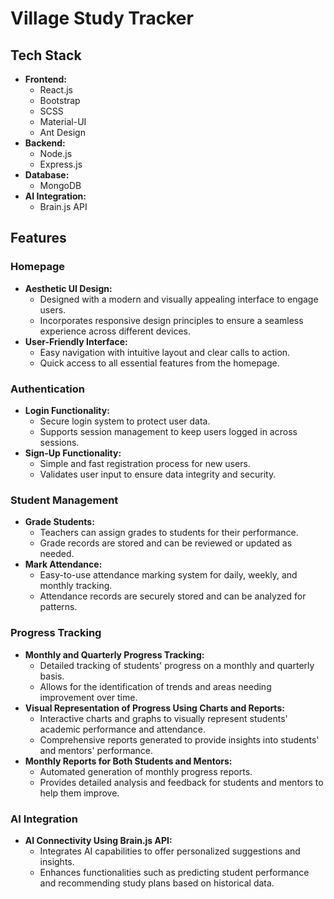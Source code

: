 # Village Study Tracker

## Tech Stack

- **Frontend:**
  - React.js
  - Bootstrap
  - SCSS
  - Material-UI
  - Ant Design
- **Backend:**
  - Node.js
  - Express.js
- **Database:**
  - MongoDB
- **AI Integration:**
  - Brain.js API

## Features

### Homepage
- **Aesthetic UI Design:**
  - Designed with a modern and visually appealing interface to engage users.
  - Incorporates responsive design principles to ensure a seamless experience across different devices.
- **User-Friendly Interface:**
  - Easy navigation with intuitive layout and clear calls to action.
  - Quick access to all essential features from the homepage.

### Authentication
- **Login Functionality:**
  - Secure login system to protect user data.
  - Supports session management to keep users logged in across sessions.
- **Sign-Up Functionality:**
  - Simple and fast registration process for new users.
  - Validates user input to ensure data integrity and security.

### Student Management
- **Grade Students:**
  - Teachers can assign grades to students for their performance.
  - Grade records are stored and can be reviewed or updated as needed.
- **Mark Attendance:**
  - Easy-to-use attendance marking system for daily, weekly, and monthly tracking.
  - Attendance records are securely stored and can be analyzed for patterns.

### Progress Tracking
- **Monthly and Quarterly Progress Tracking:**
  - Detailed tracking of students' progress on a monthly and quarterly basis.
  - Allows for the identification of trends and areas needing improvement over time.
- **Visual Representation of Progress Using Charts and Reports:**
  - Interactive charts and graphs to visually represent students' academic performance and attendance.
  - Comprehensive reports generated to provide insights into students' and mentors' performance.
- **Monthly Reports for Both Students and Mentors:**
  - Automated generation of monthly progress reports.
  - Provides detailed analysis and feedback for students and mentors to help them improve.

### AI Integration
- **AI Connectivity Using Brain.js API:**
  - Integrates AI capabilities to offer personalized suggestions and insights.
  - Enhances functionalities such as predicting student performance and recommending study plans based on historical data.

